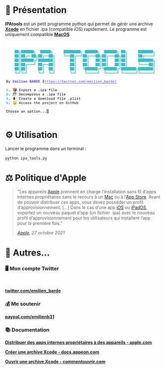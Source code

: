 # 📖 Présentation
**IPAtools** est un petit programme python qui permet de gérér une archive [**Xcode**](https://developer.apple.com/xcode/) en fichier .ipa (compatible iOS) rapidement.
Le programme est uniquement compatible [**MacOS**](https://apple.com/fr/macos/)

<img src="exemple.png"></img>

# ⚙️ Utilisation
Lancer le programme dans un terminal :
```
python ipa_tools.py
```

# ⚖️ Politique d'Apple

>"Les appareils [Apple]((https://apple.com)) prennent en charge l’installation sans fil d’apps internes propriétaires sans le recours à un [Mac](https://www.apple.com/mac/) ou à l’[App Store](https://www.apple.com/app-store/). Avant de pouvoir distribuer ces apps, vous devez posséder un profil dʼapprovisionnement. [...] Dans le cas dʼune app [iOS](https://www.apple.com/ios/) ou [iPadOS](https://www.apple.com/ipados/), exportez un nouveau paquet d’app (un fichier .ipa) avec le nouveau profil d’approvisionnement pour les utilisateurs qui installent l’app pour la première fois."
>
>*[Apple](https://apple.com), 27 octobre 2021*

# 📎 Autres...


### 🖥 Mon compte Twitter

<img src="https://pbs.twimg.com/profile_banners/815889012162437120/1613380165/1500x500" alt="" width="300"/>

**[twitter.com/emilien_barde](https://twitter.com/emilien_barde)**

### 💰 Me soutenir
**[paypal.com/emilienb31](https://www.paypal.com/paypalme/emilienb31)**

### 📚 Documentation

**[Distribuer des apps internes propriétaires à des appareils - apple.com](https://support.apple.com/fr-ch/guide/deployment/depce7cefc4d/web)**

**[Créer une archive Xcode - docs.appeon.com](https://docs.appeon.com/pb2019/appeon_mobile_tutorials/ch04s02s03.html)**

**[Ouvrir une archive Xcode - commentouvrir.com](https://commentouvrir.com/extension/xcarchive)**

